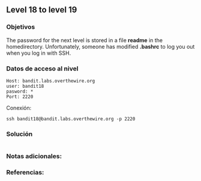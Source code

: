 ## Level 18 to level 19

### Objetivos 
The password for the next level is stored in a file **readme** in the homedirectory. Unfortunately, someone has modified **.bashrc** to log you out when you log in with SSH.
### Datos de acceso al nivel 

```
Host: bandit.labs.overthewire.org  
user: bandit18
pasword: *
Port: 2220
```

 Conexión:
```
ssh bandit18@bandit.labs.overthewire.org -p 2220
```

### Solución 

``` bash

```

### Notas adicionales:



### Referencias:
